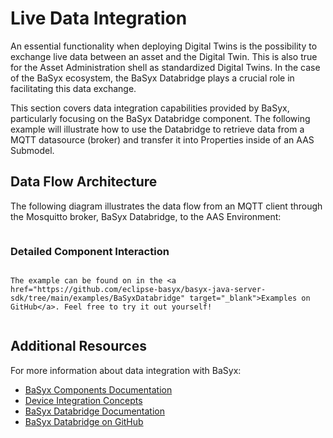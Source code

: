 # Live Data Integration

An essential functionality when deploying Digital Twins is the possibility to exchange live data between an asset and the Digital Twin. This is also true for the Asset Administration shell as standardized Digital Twins. In the case of the BaSyx ecosystem, the BaSyx Databridge plays a crucial role in facilitating this data exchange.

This section covers data integration capabilities provided by BaSyx, particularly focusing on the BaSyx Databridge component. The following example will illustrate how to use the Databridge to retrieve data from a MQTT datasource (broker) and transfer it into Properties inside of an AAS Submodel.

## Data Flow Architecture

The following diagram illustrates the data flow from an MQTT client through the Mosquitto broker, BaSyx Databridge, to the AAS Environment:

```{uml} charts/data_flow_architecture.uml
```

### Detailed Component Interaction

```{uml} charts/component_interaction.uml
```

```{note}
The example can be found on in the <a href="https://github.com/eclipse-basyx/basyx-java-server-sdk/tree/main/examples/BaSyxDatabridge" target="_blank">Examples on GitHub</a>. Feel free to try it out yourself!
```

```{include} ../../../_external/basyx-java-server-sdk/examples/BaSyxDatabridge/README.md
```

## Additional Resources

For more information about data integration with BaSyx:

- [BaSyx Components Documentation](../../user_documentation/basyx_components/index.md)
- [Device Integration Concepts](../../user_documentation/concepts%20and%20architecture/device_integration.md)
- [BaSyx Databridge Documentation](../../user_documentation/basyx_components/databridge/index.md)
- [BaSyx Databridge on GitHub](https://github.com/eclipse-basyx/basyx-databridge)
